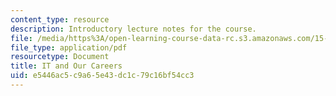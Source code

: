 ```yaml
---
content_type: resource
description: Introductory lecture notes for the course.
file: /media/https%3A/open-learning-course-data-rc.s3.amazonaws.com/15-598-it-and-business-transformation-spring-2003/e5446ac5c9a65e43dc1c79c16bf54cc3_itandourcareers.pdf
file_type: application/pdf
resourcetype: Document
title: IT and Our Careers
uid: e5446ac5-c9a6-5e43-dc1c-79c16bf54cc3
---
```

